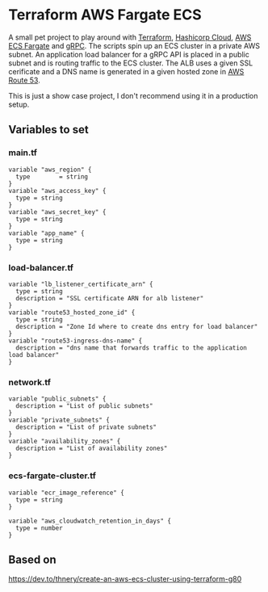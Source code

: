 # Terraform AWS Fargate ECS
A small pet project to play around with [Terraform](https://www.terraform.io), [Hashicorp Cloud](https://cloud.hashicorp.com), [AWS ECS Fargate](https://aws.amazon.com/de/fargate/) and [gRPC](https://grpc.io).
The scripts spin up an ECS cluster in a private AWS subnet.
An application load balancer for a gRPC API is placed in a public subnet and is routing traffic to the ECS cluster.
The ALB uses a given SSL cerificate and a DNS name is generated in a given hosted zone in [AWS Route 53](https://aws.amazon.com/route53/).

This is just a show case project, I don't recommend using it in a production setup.

## Variables to set

### main.tf
````
variable "aws_region" {
  type        = string
}
variable "aws_access_key" {
  type = string
}
variable "aws_secret_key" {
  type = string
}
variable "app_name" {
  type = string
}
````

### load-balancer.tf
```
variable "lb_listener_certificate_arn" {
  type = string
  description = "SSL certificate ARN for alb listener"
}
variable "route53_hosted_zone_id" {
  type = string
  description = "Zone Id where to create dns entry for load balancer"
}
variable "route53-ingress-dns-name" {
  description = "dns name that forwards traffic to the application load balancer"
}
```

### network.tf
```
variable "public_subnets" {
  description = "List of public subnets"
}
variable "private_subnets" {
  description = "List of private subnets"
}
variable "availability_zones" {
  description = "List of availability zones"
}
```

### ecs-fargate-cluster.tf
```
variable "ecr_image_reference" {
  type = string
}

variable "aws_cloudwatch_retention_in_days" {
  type = number
}
```

## Based on
https://dev.to/thnery/create-an-aws-ecs-cluster-using-terraform-g80
